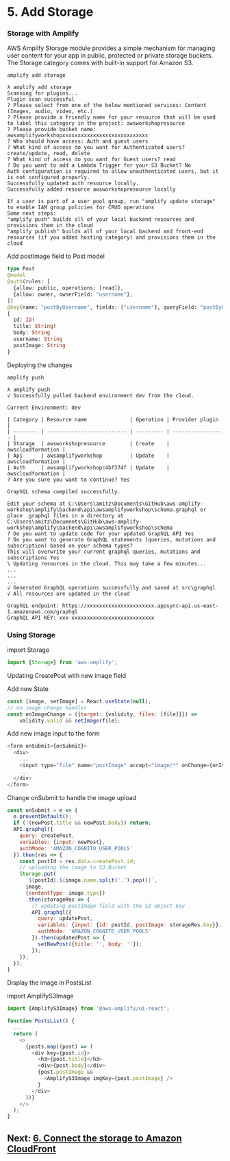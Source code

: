 # 5. Add Storage

### Storage with Amplify
AWS Amplify Storage module provides a simple mechanism for managing user content for your app in public, protected or private storage buckets. The Storage category comes with built-in support for Amazon S3.

````
amplify add storage
````
````
λ amplify add storage
Scanning for plugins...
Plugin scan successful
? Please select from one of the below mentioned services: Content (Images, audio, video, etc.)
? Please provide a friendly name for your resource that will be used to label this category in the project: awsworkshopresource
? Please provide bucket name: awsamplifyworkshopxxxxxxxxxxxxxxxxxxxxxxxxxxxx
? Who should have access: Auth and guest users
? What kind of access do you want for Authenticated users? create/update, read, delete
? What kind of access do you want for Guest users? read
? Do you want to add a Lambda Trigger for your S3 Bucket? No
Auth configuration is required to allow unauthenticated users, but it is not configured properly.
Successfully updated auth resource locally.
Successfully added resource awsworkshopresource locally

If a user is part of a user pool group, run "amplify update storage" to enable IAM group policies for CRUD operations
Some next steps:
"amplify push" builds all of your local backend resources and provisions them in the cloud
"amplify publish" builds all of your local backend and front-end resources (if you added hosting category) and provisions them in the cloud
````

Add postImage field to Post model
````graphql
type Post
@model
@auth(rules: [
  {allow: public, operations: [read]},
  {allow: owner, ownerField: "username"},
])
@key(name: "postByUsername", fields: ["username"], queryField: "postByUsername")
{
  id: ID!
  title: String!
  body: String
  username: String
  postImage: String
}
````

Deploying the changes
````
amplify push
````
```
λ amplify push
√ Successfully pulled backend environment dev from the cloud.

Current Environment: dev

| Category | Resource name              | Operation | Provider plugin   |
| -------- | -------------------------- | --------- | ----------------- |
| Storage  | awsworkshopresource        | Create    | awscloudformation |
| Api      | awsamplifyworkshop         | Update    | awscloudformation |
| Auth     | awsamplifyworkshopc4bf374f | Update    | awscloudformation |
? Are you sure you want to continue? Yes

GraphQL schema compiled successfully.

Edit your schema at C:\Users\amitz\Documents\GitHub\aws-amplify-workshop\amplify\backend\api\awsamplifyworkshop\schema.graphql or place .graphql files in a directory at C:\Users\amitz\Documents\GitHub\aws-amplify-workshop\amplify\backend\api\awsamplifyworkshop\schema
? Do you want to update code for your updated GraphQL API Yes
? Do you want to generate GraphQL statements (queries, mutations and subscription) based on your schema types?
This will overwrite your current graphql queries, mutations and subscriptions Yes
\ Updating resources in the cloud. This may take a few minutes...
...
...
...
√ Generated GraphQL operations successfully and saved at src\graphql
√ All resources are updated in the cloud

GraphQL endpoint: https://xxxxxxxxxxxxxxxxxxxxxx.appsync-api.us-east-1.amazonaws.com/graphql
GraphQL API KEY: xxx-xxxxxxxxxxxxxxxxxxxxxxxxxxx
```
### Using Storage
import Storage
```javascript
import {Storage} from 'aws-amplify';
```
Updating CreatePost with new image field

Add new State 
```javascript
const [image, setImage] = React.useState(null);
// on image change handler
const onImageChange = ({target: {validity, files: [file]}}) =>
    validity.valid && setImage(file);
```
Add new image input to the form
```javascript
<form onSubmit={onSubmit}>
  <div>
    ...
    <input type="file" name="postImage" accept="image/*" onChange={onImageChange} />
    ...
  </div>
</form>
```

Change onSubmit to handle the image upload
```javascript
const onSubmit = e => {
  e.preventDefault();
  if (!(newPost.title && newPost.body)) return;
  API.graphql({
    query: createPost,
    variables: {input: newPost},
    authMode: 'AMAZON_COGNITO_USER_POOLS'
  }).then(res => {
    const postId = res.data.createPost.id;
    // uploading the image to S3 Bucket
    Storage.put(
      `${postId}.${image.name.split('.').pop()}`,
      image,
      {contentType: image.type})
      .then(storageRes => {
        // updating postImage field with the S3 object key 
        API.graphql({
          query: updatePost,
          variables: {input: {id: postId, postImage: storageRes.key}},
          authMode: 'AMAZON_COGNITO_USER_POOLS'
        }).then(updatedPost => {
          setNewPost({title: '', body: ''});
        });
    });
  });
}
```

Display the image in PostsList

import AmplifyS3Image
```javascript
import {AmplifyS3Image} from '@aws-amplify/ui-react';
```
```javascript
function PostsList() {
  ...
  return (
    <>
      {posts.map((post) => (
        <div key={post.id}>
          <h3>{post.title}</h3>
          <div>{post.body}</div>
          {post.postImage &&
            <AmplifyS3Image imgKey={post.postImage} />
          }
        </div>
      ))}
    </>
  );
}
```

## Next: [6. Connect the storage to Amazon CloudFront](https://github.com/amitznati/aws-amplify-workshop/tree/master/6-Connect%20the%20storage%20to%20Amazon%20CloudFront#6-connect-the-storage-to-amazon-cloudfront)

